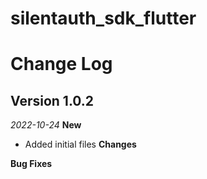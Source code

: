 # silentauth_sdk_flutter
# Change Log
## Version 1.0.2
_2022-10-24_
**New**
- Added initial files
**Changes**

**Bug Fixes**

